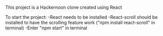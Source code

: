 This project is a Hackernoon clone created using React

To start the project:
  -React needs to be installed
  -React-scroll should be installed to have the scrolling feature work ("npm install react-scroll" in terminal)
  -Enter "npm start" in terminal
  

